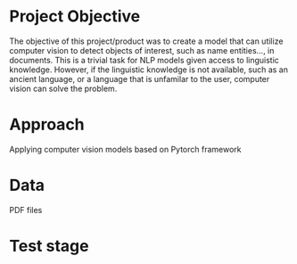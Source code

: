 # Project Objective

The objective of this project/product was to create a model that can utilize computer vision to detect objects of interest, such as name entities..., in documents. This is a trivial task for NLP models given access to linguistic knowledge. However, if the linguistic knowledge is not available, such as an ancient language, or a language that is unfamilar to the user, computer vision can solve the problem.

# Approach

Applying computer vision models based on Pytorch framework  


# Data

PDF files  


# Test stage

